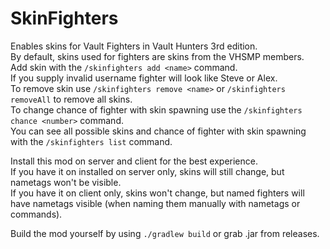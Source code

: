 # SkinFighters
Enables skins for Vault Fighters in Vault Hunters 3rd edition.<br>
By default, skins used for fighters are skins from the VHSMP members.<br>
Add skin with the `/skinfighters add <name>` command.<br>
If you supply invalid username fighter will look like Steve or Alex.<br>
To remove skin use `/skinfighters remove <name>` or `/skinfighters removeAll` to remove all skins.<br>
To change chance of fighter with skin spawning use the `/skinfighters chance <number>` command.<br>
You can see all possible skins and chance of fighter with skin spawning with the `/skinfighters list` command.<br>


Install this mod on server and client for the best experience.<br>
If you have it on installed on server only, skins will still change, but nametags won't be visible.<br>
If you have it on client only, skins won't change, but named fighters will have nametags visible (when naming them manually with nametags or commands).

Build the mod yourself by using `./gradlew build` or grab .jar from releases.